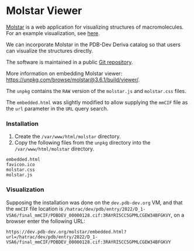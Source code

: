 # Molstar Viewer

[Molstar](https://molstar.org) is a web application for visualizing structures of macromolecules. For an example visualization, see [here](https://pdb-dev.wwpdb.org/view3d.html?PDBDEV_00000001). 

We can incorporate Molstar in the PDB-Dev Deriva catalog so that users can visualize the structures directly. 

The software is maintained in a public [Git repository](https://github.com/molstar/molstar).  

More information on embedding Molstar viewer: https://unpkg.com/browse/molstar@3.6.1/build/viewer/.

The `unpkg` contains the `RAW` version of the `molstar.js` and `molstar.css` files.

The `embedded.html` was slightly modified to allow supplying the `mmCIF` file as the `url` parameter in the `URL` query search.

### Installation

1. Create the `/var/www/html/molstar` directory.
2. Copy the following files from the `unpkg` directory into the `/var/www/html/molstar` directory.
```
embedded.html
favicon.ico
molstar.css
molstar.js
```

### Visualization

Supposing the installation was done on the `dev.pdb-dev.org` VM, and that the `mmCIF` file location is `/hatrac/dev/pdb/entry/2022/D_1-VSA6/final_mmCIF/PDBDEV_00000128.cif:3RAYRI5CC5GPMLCGEW34BFGKVY`, on a browser enter the following URL:
```
https://dev.pdb-dev.org/molstar/embedded.html?url=/hatrac/dev/pdb/entry/2022/D_1-VSA6/final_mmCIF/PDBDEV_00000128.cif:3RAYRI5CC5GPMLCGEW34BFGKVY
```
